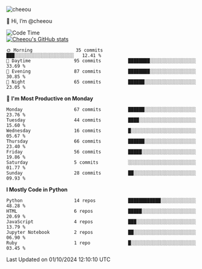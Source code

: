 ![cheeou](https://github.com/user-attachments/assets/b2c175b4-b281-4b1f-a1a0-376441df88da)


   👋 Hi, I’m @cheeou


   
![Code Time](http://img.shields.io/badge/Code%20Time-0%20secs-blue)  
[![Cheeou's GitHub stats](https://github-readme-stats.vercel.app/api?username=cheeou)](https://github.com/cheeou/github-readme-stats)
  
  <!--START_SECTION:waka-->



```text
🌞 Morning                35 commits          ███░░░░░░░░░░░░░░░░░░░░░░   12.41 % 
🌆 Daytime                95 commits          ████████░░░░░░░░░░░░░░░░░   33.69 % 
🌃 Evening                87 commits          ████████░░░░░░░░░░░░░░░░░   30.85 % 
🌙 Night                  65 commits          ██████░░░░░░░░░░░░░░░░░░░   23.05 % 
```
📅 **I'm Most Productive on Monday** 

```text
Monday                   67 commits          ██████░░░░░░░░░░░░░░░░░░░   23.76 % 
Tuesday                  44 commits          ████░░░░░░░░░░░░░░░░░░░░░   15.60 % 
Wednesday                16 commits          █░░░░░░░░░░░░░░░░░░░░░░░░   05.67 % 
Thursday                 66 commits          ██████░░░░░░░░░░░░░░░░░░░   23.40 % 
Friday                   56 commits          █████░░░░░░░░░░░░░░░░░░░░   19.86 % 
Saturday                 5 commits           ░░░░░░░░░░░░░░░░░░░░░░░░░   01.77 % 
Sunday                   28 commits          ██░░░░░░░░░░░░░░░░░░░░░░░   09.93 % 
```


**I Mostly Code in Python** 

```text
Python                   14 repos            ████████████░░░░░░░░░░░░░   48.28 % 
HTML                     6 repos             █████░░░░░░░░░░░░░░░░░░░░   20.69 % 
JavaScript               4 repos             ███░░░░░░░░░░░░░░░░░░░░░░   13.79 % 
Jupyter Notebook         2 repos             ██░░░░░░░░░░░░░░░░░░░░░░░   06.90 % 
Ruby                     1 repo              █░░░░░░░░░░░░░░░░░░░░░░░░   03.45 % 
```

 Last Updated on 01/10/2024 12:10:10 UTC
<!--END_SECTION:waka-->


